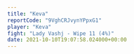 ```yaml
---
title: "Keva"
reportCode: "9VghCRJvynYPpxG1"
player: "Keva"
fight: "Lady Vashj - Wipe 11 (4%)"
date: 2021-10-10T19:07:58.024000+00:00
---
```

